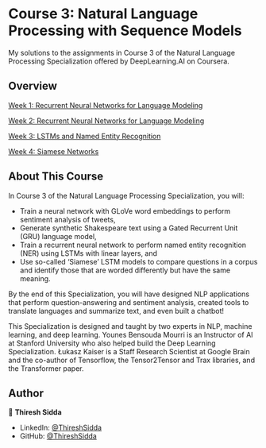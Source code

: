 # Course 3: Natural Language Processing with Sequence Models

My solutions to the assignments in Course 3 of the Natural Language Processing Specialization offered by DeepLearning.AI on Coursera.



## Overview

[Week 1: Recurrent Neural Networks for Language Modeling](SentimentWithDNN)

[Week 2: Recurrent Neural Networks for Language Modeling](DeepNgrams)

[Week 3: LSTMs and Named Entity Recognition](NamedEntityRecognition)

[Week 4: Siamese Networks](QuestionDuplicates)



## About This Course

In Course 3 of the Natural Language Processing Specialization, you will:

- Train a neural network with GLoVe word embeddings to perform sentiment analysis of tweets,
- Generate synthetic Shakespeare text using a Gated Recurrent Unit (GRU) language model,
- Train a recurrent neural network to perform named entity recognition (NER) using LSTMs with linear layers, and
- Use so-called ‘Siamese’ LSTM models to compare questions in a corpus and identify those that are worded differently but have the same meaning.

By the end of this Specialization, you will have designed NLP applications that perform question-answering and sentiment analysis, created tools to translate languages and summarize text, and even built a chatbot!

This Specialization is designed and taught by two experts in NLP, machine learning, and deep learning. Younes Bensouda Mourri is an Instructor of AI at Stanford University who also helped build the Deep Learning Specialization. Łukasz Kaiser is a Staff Research Scientist at Google Brain and the co-author of Tensorflow, the Tensor2Tensor and Trax libraries, and the Transformer paper.


## Author

👤 **Thiresh Sidda**

* LinkedIn: [@ThireshSidda](https://www.linkedin.com/in/thiresh-sidda)
* GitHub: [@ThireshSidda](https://github.com/Thireshsidda)
